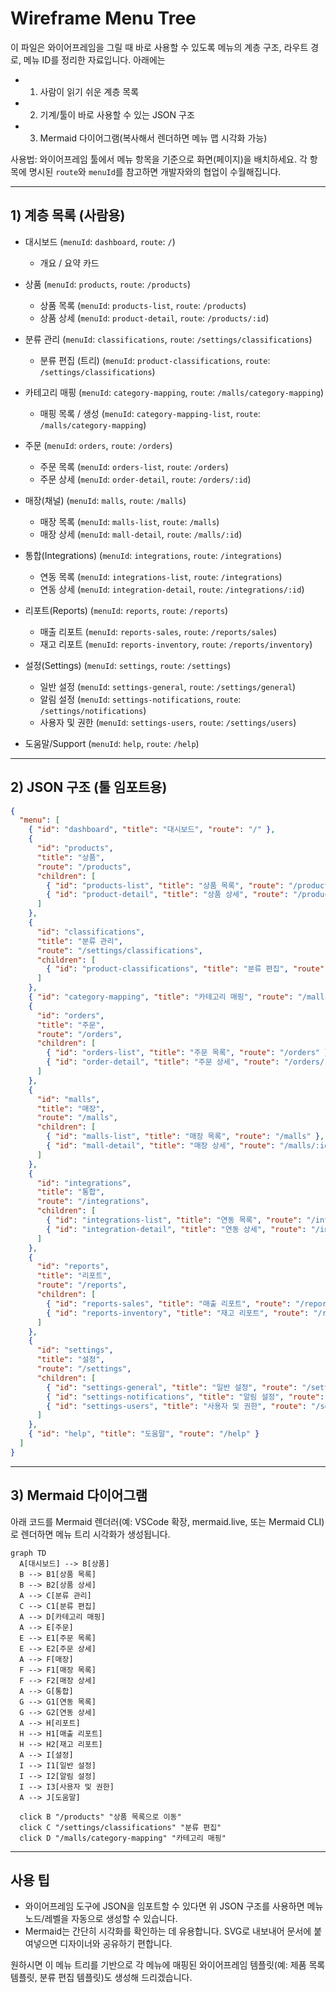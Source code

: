 # Wireframe Menu Tree

이 파일은 와이어프레임을 그릴 때 바로 사용할 수 있도록 메뉴의 계층 구조, 라우트 경로, 메뉴 ID를 정리한 자료입니다. 아래에는

- 1) 사람이 읽기 쉬운 계층 목록
- 2) 기계/툴이 바로 사용할 수 있는 JSON 구조
- 3) Mermaid 다이어그램(복사해서 렌더하면 메뉴 맵 시각화 가능)

사용법: 와이어프레임 툴에서 메뉴 항목을 기준으로 화면(페이지)을 배치하세요. 각 항목에 명시된 `route`와 `menuId`를 참고하면 개발자와의 협업이 수월해집니다.

---

## 1) 계층 목록 (사람용)

- 대시보드 (`menuId`: `dashboard`, `route`: `/`)
  - 개요 / 요약 카드

- 상품 (`menuId`: `products`, `route`: `/products`)
  - 상품 목록 (`menuId`: `products-list`, `route`: `/products`)
  - 상품 상세 (`menuId`: `product-detail`, `route`: `/products/:id`)

- 분류 관리 (`menuId`: `classifications`, `route`: `/settings/classifications`)
  - 분류 편집 (트리) (`menuId`: `product-classifications`, `route`: `/settings/classifications`)

- 카테고리 매핑 (`menuId`: `category-mapping`, `route`: `/malls/category-mapping`)
  - 매핑 목록 / 생성 (`menuId`: `category-mapping-list`, `route`: `/malls/category-mapping`)

- 주문 (`menuId`: `orders`, `route`: `/orders`)
  - 주문 목록 (`menuId`: `orders-list`, `route`: `/orders`)
  - 주문 상세 (`menuId`: `order-detail`, `route`: `/orders/:id`)

- 매장(채널) (`menuId`: `malls`, `route`: `/malls`)
  - 매장 목록 (`menuId`: `malls-list`, `route`: `/malls`)
  - 매장 상세 (`menuId`: `mall-detail`, `route`: `/malls/:id`)

- 통합(Integrations) (`menuId`: `integrations`, `route`: `/integrations`)
  - 연동 목록 (`menuId`: `integrations-list`, `route`: `/integrations`)
  - 연동 상세 (`menuId`: `integration-detail`, `route`: `/integrations/:id`)

- 리포트(Reports) (`menuId`: `reports`, `route`: `/reports`)
  - 매출 리포트 (`menuId`: `reports-sales`, `route`: `/reports/sales`)
  - 재고 리포트 (`menuId`: `reports-inventory`, `route`: `/reports/inventory`)

- 설정(Settings) (`menuId`: `settings`, `route`: `/settings`)
  - 일반 설정 (`menuId`: `settings-general`, `route`: `/settings/general`)
  - 알림 설정 (`menuId`: `settings-notifications`, `route`: `/settings/notifications`)
  - 사용자 및 권한 (`menuId`: `settings-users`, `route`: `/settings/users`)

- 도움말/Support (`menuId`: `help`, `route`: `/help`)

---

## 2) JSON 구조 (툴 임포트용)

```json
{
  "menu": [
    { "id": "dashboard", "title": "대시보드", "route": "/" },
    {
      "id": "products",
      "title": "상품",
      "route": "/products",
      "children": [
        { "id": "products-list", "title": "상품 목록", "route": "/products" },
        { "id": "product-detail", "title": "상품 상세", "route": "/products/:id" }
      ]
    },
    {
      "id": "classifications",
      "title": "분류 관리",
      "route": "/settings/classifications",
      "children": [
        { "id": "product-classifications", "title": "분류 편집", "route": "/settings/classifications" }
      ]
    },
    { "id": "category-mapping", "title": "카테고리 매핑", "route": "/malls/category-mapping" },
    {
      "id": "orders",
      "title": "주문",
      "route": "/orders",
      "children": [
        { "id": "orders-list", "title": "주문 목록", "route": "/orders" },
        { "id": "order-detail", "title": "주문 상세", "route": "/orders/:id" }
      ]
    },
    {
      "id": "malls",
      "title": "매장",
      "route": "/malls",
      "children": [
        { "id": "malls-list", "title": "매장 목록", "route": "/malls" },
        { "id": "mall-detail", "title": "매장 상세", "route": "/malls/:id" }
      ]
    },
    {
      "id": "integrations",
      "title": "통합",
      "route": "/integrations",
      "children": [
        { "id": "integrations-list", "title": "연동 목록", "route": "/integrations" },
        { "id": "integration-detail", "title": "연동 상세", "route": "/integrations/:id" }
      ]
    },
    {
      "id": "reports",
      "title": "리포트",
      "route": "/reports",
      "children": [
        { "id": "reports-sales", "title": "매출 리포트", "route": "/reports/sales" },
        { "id": "reports-inventory", "title": "재고 리포트", "route": "/reports/inventory" }
      ]
    },
    {
      "id": "settings",
      "title": "설정",
      "route": "/settings",
      "children": [
        { "id": "settings-general", "title": "일반 설정", "route": "/settings/general" },
        { "id": "settings-notifications", "title": "알림 설정", "route": "/settings/notifications" },
        { "id": "settings-users", "title": "사용자 및 권한", "route": "/settings/users" }
      ]
    },
    { "id": "help", "title": "도움말", "route": "/help" }
  ]
}
```

---

## 3) Mermaid 다이어그램

아래 코드를 Mermaid 렌더러(예: VSCode 확장, mermaid.live, 또는 Mermaid CLI)로 렌더하면 메뉴 트리 시각화가 생성됩니다.

```mermaid
graph TD
  A[대시보드] --> B[상품]
  B --> B1[상품 목록]
  B --> B2[상품 상세]
  A --> C[분류 관리]
  C --> C1[분류 편집]
  A --> D[카테고리 매핑]
  A --> E[주문]
  E --> E1[주문 목록]
  E --> E2[주문 상세]
  A --> F[매장]
  F --> F1[매장 목록]
  F --> F2[매장 상세]
  A --> G[통합]
  G --> G1[연동 목록]
  G --> G2[연동 상세]
  A --> H[리포트]
  H --> H1[매출 리포트]
  H --> H2[재고 리포트]
  A --> I[설정]
  I --> I1[일반 설정]
  I --> I2[알림 설정]
  I --> I3[사용자 및 권한]
  A --> J[도움말]

  click B "/products" "상품 목록으로 이동"
  click C "/settings/classifications" "분류 편집"
  click D "/malls/category-mapping" "카테고리 매핑"

```

---

## 사용 팁
- 와이어프레임 도구에 JSON을 임포트할 수 있다면 위 JSON 구조를 사용하면 메뉴 노드/레벨을 자동으로 생성할 수 있습니다.
- Mermaid는 간단히 시각화를 확인하는 데 유용합니다. SVG로 내보내어 문서에 붙여넣으면 디자이너와 공유하기 편합니다.

원하시면 이 메뉴 트리를 기반으로 각 메뉴에 매핑된 와이어프레임 템플릿(예: 제품 목록 템플릿, 분류 편집 템플릿)도 생성해 드리겠습니다.
